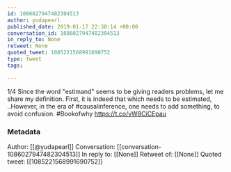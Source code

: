```yaml
---
id: 1086027947482304513
author: yudapearl
published_date: 2019-01-17 22:30:14 +00:00
conversation_id: 1086027947482304513
in_reply_to: None
retweet: None
quoted_tweet: 1085221568991690752
type: tweet
tags:

---
```


1/4
Since the word "estimand" seems to be giving readers problems, let me share my definition. First, it is indeed that which needs to be estimated, ..However, in the era of #causalinference, one needs to add something, to avoid confusion. #Bookofwhy https://t.co/vW8CiCEpau

### Metadata

Author: [[@yudapearl]]
Conversation: [[conversation-1086027947482304513]]
In reply to: [[None]]
Retweet of: [[None]]
Quoted tweet: [[1085221568991690752]]
